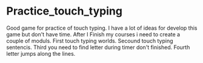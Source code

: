 # Practice_touch_typing
Good game for practice of touch typing. I have a lot of ideas for develop this game but don't have time.
After I Finish my courses i need to create a couple of moduls.
First touch typing worlds.
Secound touch typing sentencis. 
Third you need to find letter during timer don't finished.
Fourth letter jumps along the lines.
